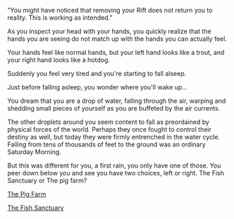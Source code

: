 ﻿“You might have noticed that removing your Rift 
does not return you to reality.  This is working 
as intended.”

As you inspect your head with your hands, 
you quickly realize that the hands you are seeing 
do not match up with the hands you can actually feel.

Your hands feel like normal hands,
but your left hand looks like a trout,
and your right hand looks like a hotdog.

Suddenly you feel very tired and you're starting to fall
alseep.

Just before falling asleep, you wonder where you'll wake up...

You dream that you are a drop of water, falling through the air, 
warping and shedding small pieces of yourself as you are buffeted by the air currents.

The other droplets around you seem content to fall as preordained by physical forces of the world. 
Perhaps they once fought to control their destiny as well, but today they were firmly entrenched in the water cycle.
 Falling from tens of thousands of feet to the ground was an ordinary Saturday Morning. 

But this was different for you, a first rain, you only have one of those. 
You peer down below you and see you have two choices, left or right. The Fish Sanctuary or The pig farm?

[The Pig Farm](../../water-dreams/pig-farm.md)

[The Fish Sanctuary](../../water-dreams/fish-sanctuary.md)


